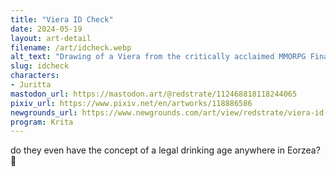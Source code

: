 ```yaml
---
title: "Viera ID Check"
date: 2024-05-19
layout: art-detail
filename: /art/idcheck.webp
alt_text: "Drawing of a Viera from the critically acclaimed MMORPG Final Fantasy XIV. She is dressed in light green battle garb and has tied up brown hair. She lifts on hand from the table to note: 'My ID *is* accurate.' with the implication she is being checked before ordering an alcoholic beverage."
slug: idcheck
characters:
- Juritta
mastodon_url: https://mastodon.art/@redstrate/112468818118244065
pixiv_url: https://www.pixiv.net/en/artworks/118886586
newgrounds_url: https://www.newgrounds.com/art/view/redstrate/viera-id-check
program: Krita
---
```

do they even have the concept of a legal drinking age anywhere in Eorzea? 🍺
